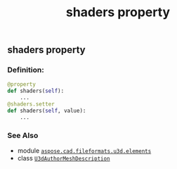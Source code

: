 ﻿---
title: shaders property
second_title: Aspose.CAD for Python via .NET API References
description: 
type: docs
weight: 110
url: /python-net/aspose.cad.fileformats.u3d.elements/u3dauthormeshdescription/shaders/
is_root: false
---

## shaders property

### Definition:
```python
@property
def shaders(self):
    ...
@shaders.setter
def shaders(self, value):
    ...
```

### See Also
* module [`aspose.cad.fileformats.u3d.elements`](../../)
* class [`U3dAuthorMeshDescription`](/cad/python-net/aspose.cad.fileformats.u3d.elements/u3dauthormeshdescription)
